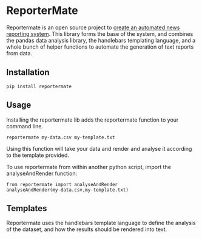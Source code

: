 ReporterMate
=======================

Reportermate is an open source project to [create an automated news reporting system](http://reportermate.com/). This library forms the base of the system, and combines the pandas data analysis library, the handlebars templating language, and a whole bunch of helper functions to automate the generation of text reports from data.

Installation
-------------

````
pip install reportermate
````

Usage
------

Installing the reportermate lib adds the reportermate function to your command line. 

````
reportermate my-data.csv my-template.txt
````

Using this function will take your data and render and analyse it according to the template provided.

To use reportermate from within another python script, import the analyseAndRender function:

````
from reportermate import analyseAndRender
analyseAndRender(my-data.csv,my-template.txt)
````

Templates
-----------

Reportermate uses the handlebars template language to define the analysis of the dataset, and how the results should be rendered into text.






